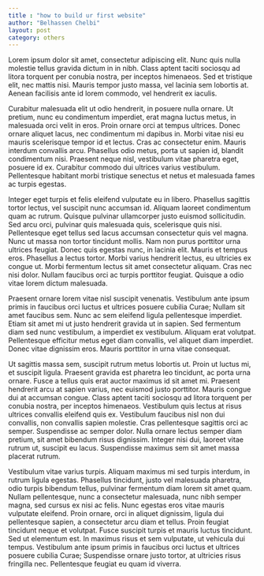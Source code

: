 ```yaml
---
title : "how to build ur first website"
author: "Belhassen Chelbi"
layout: post
category: others
---
```



Lorem ipsum dolor sit amet, consectetur adipiscing elit. Nunc quis nulla molestie tellus gravida dictum in in nibh. Class aptent taciti sociosqu ad litora torquent per conubia nostra, per inceptos himenaeos. Sed et tristique elit, nec mattis nisi. Mauris tempor justo massa, vel lacinia sem lobortis at. Aenean facilisis ante id lorem commodo, vel hendrerit ex iaculis.

Curabitur malesuada elit ut odio hendrerit, in posuere nulla ornare. Ut pretium, nunc eu condimentum imperdiet, erat magna luctus metus, in malesuada orci velit in eros. Proin ornare orci at tempus ultrices. Donec ornare aliquet lacus, nec condimentum mi dapibus in. Morbi vitae nisi eu mauris scelerisque tempor id et lectus. Cras ac consectetur enim. Mauris interdum convallis arcu. Phasellus odio metus, porta ut sapien id, blandit condimentum nisi. Praesent neque nisl, vestibulum vitae pharetra eget, posuere id ex. Curabitur commodo dui ultrices varius vestibulum. Pellentesque habitant morbi tristique senectus et netus et malesuada fames ac turpis egestas.

Integer eget turpis et felis eleifend vulputate eu in libero. Phasellus sagittis tortor lectus, vel suscipit nunc accumsan id. Aliquam laoreet condimentum quam ac rutrum. Quisque pulvinar ullamcorper justo euismod sollicitudin. Sed arcu orci, pulvinar quis malesuada quis, scelerisque quis nisi. Pellentesque eget tellus sed lacus accumsan consectetur quis vel magna. Nunc ut massa non tortor tincidunt mollis. Nam non purus porttitor urna ultrices feugiat. Donec quis egestas nunc, in lacinia elit. Mauris et tempus eros. Phasellus a lectus tortor. Morbi varius hendrerit lectus, eu ultricies ex congue ut. Morbi fermentum lectus sit amet consectetur aliquam. Cras nec nisi dolor. Nullam faucibus orci ac turpis porttitor feugiat. Quisque a odio vitae lorem dictum malesuada.

Praesent ornare lorem vitae nisl suscipit venenatis. Vestibulum ante ipsum primis in faucibus orci luctus et ultrices posuere cubilia Curae; Nullam sit amet faucibus sem. Nunc ac sem eleifend ligula pellentesque imperdiet. Etiam sit amet mi ut justo hendrerit gravida ut in sapien. Sed fermentum diam sed nunc vestibulum, a imperdiet ex vestibulum. Aliquam erat volutpat. Pellentesque efficitur metus eget diam convallis, vel aliquet diam imperdiet. Donec vitae dignissim eros. Mauris porttitor in urna vitae consequat.

Ut sagittis massa sem, suscipit rutrum metus lobortis ut. Proin ut luctus mi, et suscipit ligula. Praesent gravida est pharetra leo tincidunt, ac porta urna ornare. Fusce a tellus quis erat auctor maximus id sit amet mi. Praesent hendrerit arcu at sapien varius, nec euismod justo porttitor. Mauris congue dui at accumsan congue. Class aptent taciti sociosqu ad litora torquent per conubia nostra, per inceptos himenaeos. Vestibulum quis lectus at risus ultrices convallis eleifend quis ex. Vestibulum faucibus nisl non dui convallis, non convallis sapien molestie. Cras pellentesque sagittis orci ac semper. Suspendisse ac semper dolor. Nulla ornare lectus semper diam pretium, sit amet bibendum risus dignissim. Integer nisi dui, laoreet vitae rutrum ut, suscipit eu lacus. Suspendisse maximus sem sit amet massa placerat rutrum.

Vestibulum vitae varius turpis. Aliquam maximus mi sed turpis interdum, in rutrum ligula egestas. Phasellus tincidunt, justo vel malesuada pharetra, odio turpis bibendum tellus, pulvinar fermentum diam lorem sit amet quam. Nullam pellentesque, nunc a consectetur malesuada, nunc nibh semper magna, sed cursus ex nisi ac felis. Nunc egestas eros vitae mauris vulputate eleifend. Proin ornare, orci in aliquet dignissim, ligula dui pellentesque sapien, a consectetur arcu diam et tellus. Proin feugiat tincidunt neque et volutpat. Fusce suscipit turpis et mauris luctus tincidunt. Sed ut elementum est. In maximus risus et sem vulputate, ut vehicula dui tempus. Vestibulum ante ipsum primis in faucibus orci luctus et ultrices posuere cubilia Curae; Suspendisse ornare justo tortor, at ultricies risus fringilla nec. Pellentesque feugiat eu quam id viverra.